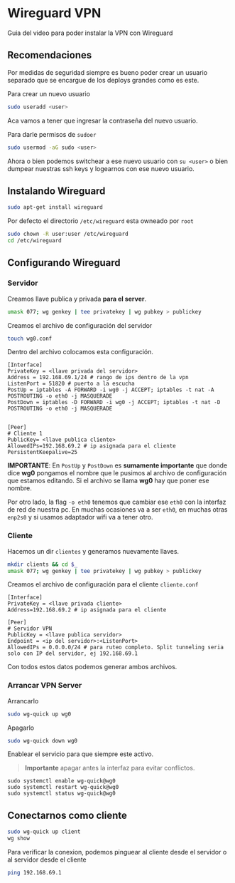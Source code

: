 
# Wireguard VPN

Guia del video para poder instalar la VPN con Wireguard

## Recomendaciones
Por medidas de seguridad siempre es bueno poder crear un usuario separado que se encargue de los deploys grandes como es este.

Para crear un nuevo usuario
```sh
sudo useradd <user>
```
Aca vamos a tener que ingresar la contraseña del nuevo usuario.

Para darle permisos de `sudoer`
```sh
sudo usermod -aG sudo <user>
```

Ahora o bien podemos switchear a ese nuevo usuario con `su <user>` o bien dumpear nuestras ssh keys y logearnos con ese nuevo usuario.

## Instalando Wireguard
```sh
sudo apt-get install wireguard
```
Por defecto el directorio `/etc/wireguard` esta owneado por `root`
```sh
sudo chown -R user:user /etc/wireguard 
cd /etc/wireguard
```

## Configurando Wireguard 

### Servidor

Creamos llave publica y privada **para el server**.

```sh
umask 077; wg genkey | tee privatekey | wg pubkey > publickey
```

Creamos el archivo de configuración del servidor
```sh
touch wg0.conf
```

Dentro del archivo colocamos esta configuración.


```
[Interface]
PrivateKey = <llave privada del servidor>
Address = 192.168.69.1/24 # rango de ips dentro de la vpn
ListenPort = 51820 # puerto a la escucha
PostUp = iptables -A FORWARD -i wg0 -j ACCEPT; iptables -t nat -A POSTROUTING -o eth0 -j MASQUERADE
PostDown = iptables -D FORWARD -i wg0 -j ACCEPT; iptables -t nat -D POSTROUTING -o eth0 -j MASQUERADE


[Peer]
# Cliente 1
PublicKey= <llave publica cliente>
AllowedIPs=192.168.69.2 # ip asignada para el cliente
PersistentKeepalive=25
```
**IMPORTANTE**: En `PostUp` y `PostDown` es **sumamente importante** que donde dice **wg0** pongamos el nombre que le pusimos al archivo de configuración que estamos editando. Si el archivo se llama **wg0** hay que poner ese nombre.

Por otro lado, la flag `-o eth0` tenemos que cambiar ese `eth0` con la interfaz de red de nuestra pc. En muchas ocasiones va a ser `eth0`, en muchas otras `enp2s0` y si usamos adaptador wifi va a tener otro.

### Cliente

Hacemos un dir `clientes` y generamos nuevamente llaves.
```sh
mkdir clients && cd $_
umask 077; wg genkey | tee privatekey | wg pubkey > publickey
```

Creamos el archivo de configuración para el cliente `cliente.conf`
```
[Interface]
PrivateKey = <llave privada cliente>
Address=192.168.69.2 # ip asignada para el cliente 

[Peer]
# Servidor VPN
PublicKey = <llave publica servidor>
Endpoint = <ip del servidor>:<ListenPort>
AllowedIPs = 0.0.0.0/24 # para ruteo completo. Split tunneling seria solo con IP del servidor, ej 192.168.69.1

```

Con todos estos datos podemos generar ambos archivos. 

### Arrancar VPN Server
Arrancarlo
```sh
sudo wg-quick up wg0
```
Apagarlo
```sh
sudo wg-quick down wg0
```

Enablear el servicio para que siempre este activo.

> **Importante** apagar antes la interfaz para evitar conflictos.
```
sudo systemctl enable wg-quick@wg0
sudo systemctl restart wg-quick@wg0
sudo systemctl status wg-quick@wg0
```

## Conectarnos como cliente
```sh
sudo wg-quick up client
wg show
```

Para verificar la conexion, podemos pinguear al cliente desde el servidor o al servidor desde el cliente
```sh
ping 192.168.69.1
```
